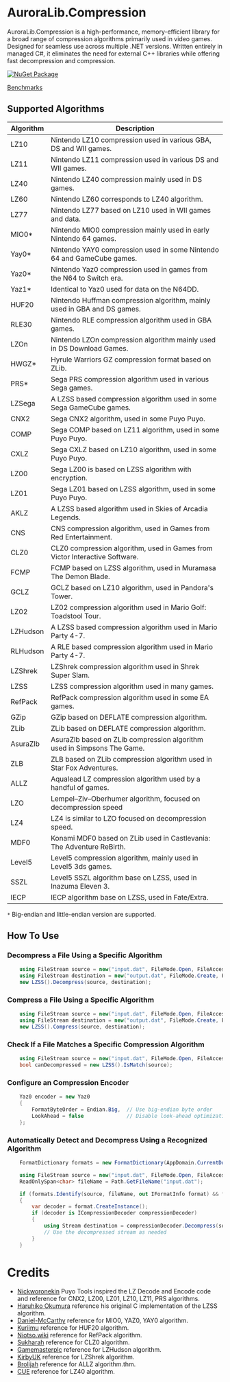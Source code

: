 # AuroraLib.Compression

AuroraLib.Compression is a high-performance, memory-efficient library for a broad range of compression algorithms primarily used in video games.
Designed for seamless use across multiple .NET versions. Written entirely in managed C#, it eliminates the need for external C++ libraries while offering fast decompression and compression.

[![NuGet Package](https://img.shields.io/nuget/v/AuroraLib.Compression.svg?style=flat-square&label=NuGet%20Package)](https://www.nuget.org/packages/AuroraLib.Compression)

[Benchmarks](https://github.com/Venomalia/AuroraLib.Compression/blob/main/Benchmarks.md)

## Supported Algorithms

| Algorithm      | Description                                                                |
|----------------|----------------------------------------------------------------------------|
| LZ10           | Nintendo LZ10 compression used in various GBA, DS and WII games.           |
| LZ11           | Nintendo LZ11 compression used in various DS and WII games.                |
| LZ40           | Nintendo LZ40 compression mainly used in DS games.                         |
| LZ60           | Nintendo LZ60 corresponds to LZ40 algorithm.                               |
| LZ77           | Nintendo LZ77 based on LZ10 used in WII games and data.                    |
| MIO0*          | Nintendo MIO0 compression mainly used in early Nintendo 64 games.          |
| Yay0*          | Nintendo YAY0 compression used in some Nintendo 64 and GameCube games.     |
| Yaz0*          | Nintendo Yaz0 compression used in games from the N64 to Switch era.        |
| Yaz1*          | Identical to Yaz0 used for data on the N64DD.                              |
| HUF20          | Nintendo Huffman compression algorithm, mainly used in GBA and DS games.   |
| RLE30          | Nintendo RLE compression algorithm used in GBA games.                      |
| LZOn           | Nintendo LZOn compression algorithm mainly used in DS Download Games.      |
| HWGZ*          | Hyrule Warriors GZ compression format based on ZLib.                       |
| PRS*           | Sega PRS compression algorithm used in various Sega games.                 |
| LZSega         | A LZSS based compression algorithm used in some Sega GameCube games.       |
| CNX2           | Sega CNX2 algorithm, used in some Puyo Puyo.                               |
| COMP           | Sega COMP based on LZ11 algorithm, used in some Puyo Puyo.                 |
| CXLZ           | Sega CXLZ based on LZ10 algorithm, used in some Puyo Puyo.                 |
| LZ00           | Sega LZ00 is based on LZSS algorithm with encryption.                      |
| LZ01           | Sega LZ01 based on LZSS algorithm, used in some Puyo Puyo.                 |
| AKLZ           | A LZSS based algorithm used in Skies of Arcadia Legends.                   |
| CNS            | CNS compression algorithm, used in Games from Red Entertainment.           |
| CLZ0           | CLZ0 compression algorithm, used in Games from Victor Interactive Software.|
| FCMP           | FCMP based on LZSS algorithm, used in Muramasa The Demon Blade.            |
| GCLZ           | GCLZ based on LZ10 algorithm, used in Pandora's Tower.                     |
| LZ02           | LZ02 compression algorithm used in Mario Golf: Toadstool Tour.             |
| LZHudson       | A LZSS based compression algorithm used in Mario Party 4-7.                |
| RLHudson       | A RLE based compression algorithm used in Mario Party 4-7.                 |
| LZShrek        | LZShrek compression algorithm used in Shrek Super Slam.                    |
| LZSS           | LZSS compression algorithm used in many games.                             |
| RefPack        | RefPack compression algorithm used in some EA games.                       |
| GZip           | GZip based on DEFLATE compression algorithm.                               |
| ZLib           | ZLib based on DEFLATE compression algorithm.                               |
| AsuraZlb       | AsuraZlb based on ZLib compression algorithm used in Simpsons The Game.    |
| ZLB            | ZLB based on ZLib compression algorithm used in Star Fox Adventures.       |
| ALLZ           | Aqualead LZ compression algorithm used by a handful of games.              |
| LZO            | Lempel–Ziv–Oberhumer algorithm, focused on decompression speed             |
| LZ4            | LZ4 is similar to LZO focused on decompression speed.                      |
| MDF0           | Konami MDF0 based on ZLib used in Castlevania: The Adventure ReBirth.      |
| Level5         | Level5 compression algorithm, mainly used in Level5 3ds games.             |
| SSZL           | Level5 SSZL algorithm base on LZSS, used in Inazuma Eleven 3.              |
| IECP           | IECP algorithm base on LZSS, used in Fate/Extra.                           |

 `*` Big-endian and little-endian version are supported.
 
## How To Use

### Decompress a File Using a Specific Algorithm
``` csharp
    using FileStream source = new("input.dat", FileMode.Open, FileAccess.Read, FileShare.Read);
    using FileStream destination = new("output.dat", FileMode.Create, FileAccess.ReadWrite, FileShare.None);
    new LZSS().Decompress(source, destination);
```

### Compress a File Using a Specific Algorithm
``` csharp
    using FileStream source = new("input.dat", FileMode.Open, FileAccess.Read, FileShare.Read);
    using FileStream destination = new("output.dat", FileMode.Create, FileAccess.ReadWrite, FileShare.None);
    new LZSS().Compress(source, destination);
```

### Check If a File Matches a Specific Compression Algorithm
``` csharp
    using FileStream source = new("input.dat", FileMode.Open, FileAccess.Read, FileShare.Read);
    bool canDecompressed = new LZSS().IsMatch(source);
```

### Configure an Compression Encoder
``` csharp
    Yaz0 encoder = new Yaz0
    {
        FormatByteOrder = Endian.Big,  // Use big-endian byte order
        LookAhead = false              // Disable look-ahead optimization
    };
```

### Automatically Detect and Decompress Using a Recognized Algorithm
``` csharp
    FormatDictionary formats = new FormatDictionary(AppDomain.CurrentDomain.GetAssemblies());

    using FileStream source = new("input.dat", FileMode.Open, FileAccess.Read, FileShare.Read);
    ReadOnlySpan<char> fileName = Path.GetFileName("input.dat");

    if (formats.Identify(source, fileName, out IFormatInfo format) && format.Class != null)
    {
        var decoder = format.CreateInstance();
        if (decoder is ICompressionDecoder compressionDecoder)
        {
            using Stream destination = compressionDecoder.Decompress(source);
            // Use the decompressed stream as needed
        }
    }
```

# Credits

- [Nickworonekin](https://github.com/nickworonekin/puyotools) Puyo Tools inspired the LZ Decode and Encode code and reference for CNX2, LZ00, LZ01, LZ10, LZ11, PRS algorithms.
- [Haruhiko Okumura](https://oku.edu.mie-u.ac.jp/) reference his original C implementation of the LZSS algorithm.
- [Daniel-McCarthy](https://github.com/Daniel-McCarthy/Mr-Peeps-Compressor) reference for MIO0, YAZ0, YAY0 algorithm.
- [Kuriimu](https://github.com/IcySon55/Kuriimu/blob/ebfbf8de50755cc32a7e1ea4aee394628d49d3d2/src/Kontract/Compression/Huffman.cs#L9) reference for HUF20 algorithm.
- [Niotso.wiki](http://wiki.niotso.org/RefPack) reference for RefPack algorithm.
- [Sukharah](https://github.com/sukharah/CLZ-Compression) reference for CLZ0 algorithm.
- [Gamemasterplc](https://github.com/gamemasterplc/mpbintools/blob/master/bindump.c#L240C6-L240C21) reference for LZHudson algorithm.
- [KirbyUK](https://github.com/ShrekBoards/shrek-superslam/blob/master/src/compression.rs#L66) reference for LZShrek algorithm.
- [Brolijah](https://github.com/Brolijah/Aqualead_LZSS) reference for ALLZ algorithm.thm.
- [CUE](https://www.romhacking.net/utilities/826/) reference for LZ40 algorithm.
